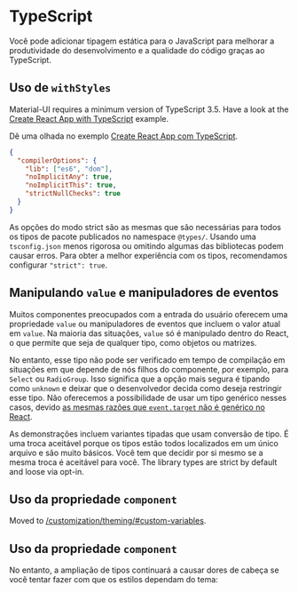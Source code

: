 # TypeScript

<p class="description">Você pode adicionar tipagem estática para o JavaScript para melhorar a produtividade do desenvolvimento e a qualidade do código graças ao TypeScript.</p>

## Uso de `withStyles`

<!-- #default-branch-switch -->

Material-UI requires a minimum version of TypeScript 3.5. Have a look at the [Create React App with TypeScript](https://github.com/mui/material-ui/tree/master/examples/create-react-app-with-typescript) example.

Dê uma olhada no exemplo [Create React App com TypeScript](https://github.com/mui/material-ui/tree/master/examples/create-react-app-with-typescript).

```json
{
  "compilerOptions": {
    "lib": ["es6", "dom"],
    "noImplicitAny": true,
    "noImplicitThis": true,
    "strictNullChecks": true
  }
}
```

As opções do modo strict são as mesmas que são necessárias para todos os tipos de pacote publicados no namespace `@types/`. Usando uma `tsconfig.json` menos rigorosa ou omitindo algumas das bibliotecas podem causar erros. Para obter a melhor experiência com os tipos, recomendamos configurar `"strict": true`.

## Manipulando `value` e manipuladores de eventos

Muitos componentes preocupados com a entrada do usuário oferecem uma propriedade `value` ou manipuladores de eventos que incluem o valor atual em `value`. Na maioria das situações, `value` só é manipulado dentro do React, o que permite que seja de qualquer tipo, como objetos ou matrizes.

No entanto, esse tipo não pode ser verificado em tempo de compilação em situações em que depende de nós filhos do componente, por exemplo, para `Select` ou `RadioGroup`. Isso significa que a opção mais segura é tipando como `unknown` e deixar que o desenvolvedor decida como deseja restringir esse tipo. Não oferecemos a possibilidade de usar um tipo genérico nesses casos, devido [as mesmas razões que `event.target` não é genérico no React](https://github.com/DefinitelyTyped/DefinitelyTyped/issues/11508#issuecomment-256045682).

As demonstrações incluem variantes tipadas que usam conversão de tipo. É uma troca aceitável porque os tipos estão todos localizados em um único arquivo e são muito básicos. Você tem que decidir por si mesmo se a mesma troca é aceitável para você. The library types are strict by default and loose via opt-in.

## Uso da propriedade `component`

Moved to [/customization/theming/#custom-variables](/customization/theming/#custom-variables).

## Uso da propriedade `component`

No entanto, a ampliação de tipos continuará a causar dores de cabeça se você tentar fazer com que os estilos dependam do tema:
